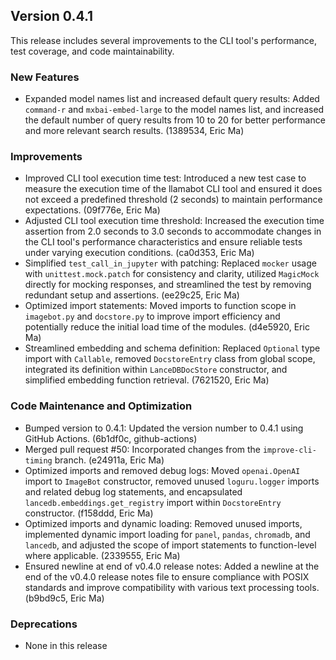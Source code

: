## Version 0.4.1

This release includes several improvements to the CLI tool's performance, test coverage, and code maintainability.

### New Features

- Expanded model names list and increased default query results: Added `command-r` and `mxbai-embed-large` to the model names list, and increased the default number of query results from 10 to 20 for better performance and more relevant search results. (1389534, Eric Ma)

### Improvements

- Improved CLI tool execution time test: Introduced a new test case to measure the execution time of the llamabot CLI tool and ensured it does not exceed a predefined threshold (2 seconds) to maintain performance expectations. (09f776e, Eric Ma)
- Adjusted CLI tool execution time threshold: Increased the execution time assertion from 2.0 seconds to 3.0 seconds to accommodate changes in the CLI tool's performance characteristics and ensure reliable tests under varying execution conditions. (ca0d353, Eric Ma)
- Simplified `test_call_in_jupyter` with patching: Replaced `mocker` usage with `unittest.mock.patch` for consistency and clarity, utilized `MagicMock` directly for mocking responses, and streamlined the test by removing redundant setup and assertions. (ee29c25, Eric Ma)
- Optimized import statements: Moved imports to function scope in `imagebot.py` and `docstore.py` to improve import efficiency and potentially reduce the initial load time of the modules. (d4e5920, Eric Ma)
- Streamlined embedding and schema definition: Replaced `Optional` type import with `Callable`, removed `DocstoreEntry` class from global scope, integrated its definition within `LanceDBDocStore` constructor, and simplified embedding function retrieval. (7621520, Eric Ma)

### Code Maintenance and Optimization

- Bumped version to 0.4.1: Updated the version number to 0.4.1 using GitHub Actions. (6b1df0c, github-actions)
- Merged pull request #50: Incorporated changes from the `improve-cli-timing` branch. (e24911a, Eric Ma)
- Optimized imports and removed debug logs: Moved `openai.OpenAI` import to `ImageBot` constructor, removed unused `loguru.logger` imports and related debug log statements, and encapsulated `lancedb.embeddings.get_registry` import within `DocstoreEntry` constructor. (f158ddd, Eric Ma)
- Optimized imports and dynamic loading: Removed unused imports, implemented dynamic import loading for `panel`, `pandas`, `chromadb`, and `lancedb`, and adjusted the scope of import statements to function-level where applicable. (2339555, Eric Ma)
- Ensured newline at end of v0.4.0 release notes: Added a newline at the end of the v0.4.0 release notes file to ensure compliance with POSIX standards and improve compatibility with various text processing tools. (b9bd9c5, Eric Ma)

### Deprecations

- None in this release
